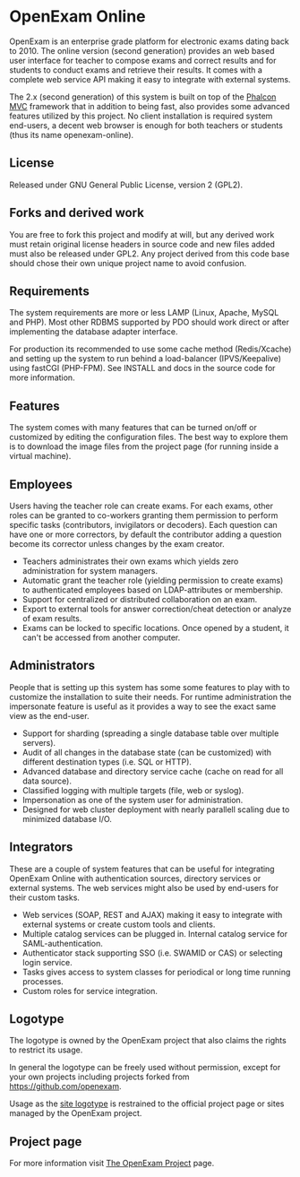 # OpenExam Online

OpenExam is an enterprise grade platform for electronic exams dating back to 2010. The online 
version (second generation) provides an web based user interface for teacher to compose exams and 
correct results and for students to conduct exams and retrieve their results. It comes with a 
complete web service API making it easy to integrate with external systems.

The 2.x (second generation) of this system is built on top of the [Phalcon MVC](https://phalconphp.com/en/) 
framework that in addition to being fast, also provides some advanced features utilized by this
project. No client installation is required system end-users, a decent web browser is enough for both 
teachers or students (thus its name openexam-online).

## License

Released under GNU General Public License, version 2 (GPL2).

## Forks and derived work

You are free to fork this project and modify at will, but any derived work must retain original 
license headers in source code and new files added must also be released under GPL2. Any project 
derived from this code base should chose their own unique project name to avoid confusion.

## Requirements

The system requirements are more or less LAMP (Linux, Apache, MySQL and PHP). Most other RDBMS 
supported by PDO should work direct or after implementing the database adapter interface.

For production its recommended to use some cache method (Redis/Xcache) and setting up the system
to run behind a load-balancer (IPVS/Keepalive) using fastCGI (PHP-FPM). See INSTALL and docs in 
the source code for more information.

## Features

The system comes with many features that can be turned on/off or customized by editing the 
configuration files. The best way to explore them is to download the image files from the project 
page (for running inside a virtual machine).

## Employees

Users having the teacher role can create exams. For each exams, other roles can be granted to
co-workers granting them permission to perform specific tasks (contributors, invigilators or
decoders). Each question can have one or more correctors, by default the contributor adding a
question become its corrector unless changes by the exam creator.

* Teachers administrates their own exams which yields zero administration for system managers.
* Automatic grant the teacher role (yielding permission to create exams) to authenticated employees based on LDAP-attributes or membership.
* Support for centralized or distributed collaboration on an exam.
* Export to external tools for answer correction/cheat detection or analyze of exam results.
* Exams can be locked to specific locations. Once opened by a student, it can't be accessed from another computer.

## Administrators

People that is setting up this system has some some features to play with to customize the 
installation to suite their needs. For runtime administration the impersonate feature is useful
as it provides a way to see the exact same view as the end-user.

* Support for sharding (spreading a single database table over multiple servers).
* Audit of all changes in the database state (can be customized) with different destination types (i.e. SQL or HTTP).
* Advanced database and directory service cache (cache on read for all data source).
* Classified logging with multiple targets (file, web or syslog).
* Impersonation as one of the system user for administration.
* Designed for web cluster deployment with nearly parallell scaling due to minimized database I/O.

## Integrators

These are a couple of system features that can be useful for integrating OpenExam Online with
authentication sources, directory services or external systems. The web services might also be
used by end-users for their custom tasks.

* Web services (SOAP, REST and AJAX) making it easy to integrate with external systems or create custom tools and clients.
* Multiple catalog services can be plugged in. Internal catalog service for SAML-authentication.
* Authenticator stack supporting SSO (i.e. SWAMID or CAS) or selecting login service.
* Tasks gives access to system classes for periodical or long time running processes.
* Custom roles for service integration.

## Logotype

The logotype is owned by the OpenExam project that also claims the rights to restrict its 
usage. 

In general the logotype can be freely used without permission, except for your own 
projects including projects forked from https://github.com/openexam. 

Usage as the <u>site logotype</u> is restrained to the official project page or sites managed by 
the OpenExam project.

## Project page

For more information visit [The OpenExam Project](http://openexam.io) page.

